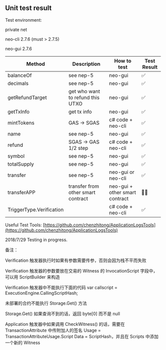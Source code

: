 ## Unit test result

Test environment:

private net

neo-cli 2.7.6 (must > 2.7.5)

neo-gui 2.7.6

| Method                   | Description                        | How to test                    | Test Result |
| ------------------------ | ---------------------------------- | ------------------------------ | ----------- |
| balanceOf                | see nep-5                          | neo-gui                        | ✅           |
| decimals                 | see nep-5                          | neo-gui                        | ✅           |
| getRefundTarget          | get who want to refund this UTXO   | neo-gui                        | ✅           |
| getTxInfo                | get tx info                        | neo-gui                        | ✅           |
| mintTokens               | GAS → SGAS                         | c# code + neo-cli              | ✅           |
| name                     | see nep-5                          | neo-gui                        | ✅           |
| refund                   | SGAS → GAS 1/2 step                | c# code + neo-cli              | ✅           |
| symbol                   | see nep-5                          | neo-gui                        | ✅           |
| totalSupply              | see nep-5                          | neo-gui                        | ✅           |
| transfer                 | see nep-5                          | neo-gui or neo-cli             | ✅           |
| transferAPP              | transfer from other smart contract | neo-gui + other smart contract | 👩‍💻          |
| TriggerType.Verification |                                    | c# code + neo-cli              | ✅           |

Useful Test Tools: [https://github.com/chenzhitong/ApplicationLogsTools](https://github.com/chenzhitong/ApplicationLogsTools)

2018/7/29 Testing in progress.

备注：

Verification 触发器执行时如果有参数需要传参，否则会因为栈不平而失败

Verification 触发器的参数要放在交易的 Witness 的 InvocationScript 字段中，可以用 ScriptBuilder 来构造

Verification 触发器中不能执行下面的代码
var callscript = ExecutionEngine.CallingScriptHash;

未部署的合约不能执行 Storage.Get() 方法

Storage.Get() 如果查询不到的话，返回 byte[0] 而不是 null

Application 触发器中如果调用 CheckWitness() 的话，需要在 TransactionAttribute 中传附加人的签名 Usage = TransactionAttributeUsage.Script Data = ScriptHash，并且在 Scripts 中添加一个新的 Witness
